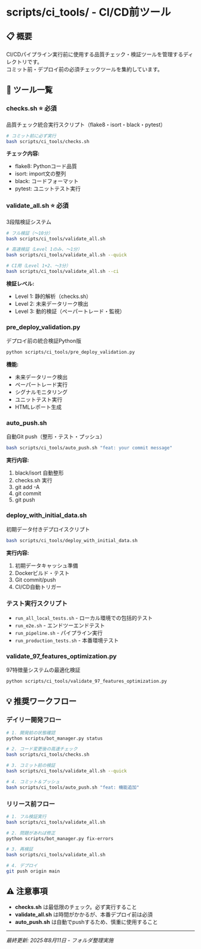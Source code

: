 # scripts/ci_tools/ - CI/CD前ツール

## 📋 概要

CI/CDパイプライン実行前に使用する品質チェック・検証ツールを管理するディレクトリです。  
コミット前・デプロイ前の必須チェックツールを集約しています。

## 🎯 ツール一覧

### **checks.sh** ⭐ 必須
品質チェック統合実行スクリプト（flake8・isort・black・pytest）

```bash
# コミット前に必ず実行
bash scripts/ci_tools/checks.sh
```

**チェック内容:**
- flake8: Pythonコード品質
- isort: import文の整列
- black: コードフォーマット
- pytest: ユニットテスト実行

### **validate_all.sh** ⭐ 必須
3段階検証システム

```bash
# フル検証（〜10分）
bash scripts/ci_tools/validate_all.sh

# 高速検証（Level 1のみ、〜1分）
bash scripts/ci_tools/validate_all.sh --quick

# CI用（Level 1+2、〜3分）
bash scripts/ci_tools/validate_all.sh --ci
```

**検証レベル:**
- Level 1: 静的解析（checks.sh）
- Level 2: 未来データリーク検出
- Level 3: 動的検証（ペーパートレード・監視）

### **pre_deploy_validation.py**
デプロイ前の統合検証Python版

```bash
python scripts/ci_tools/pre_deploy_validation.py
```

**機能:**
- 未来データリーク検出
- ペーパートレード実行
- シグナルモニタリング
- ユニットテスト実行
- HTMLレポート生成

### **auto_push.sh**
自動Git push（整形・テスト・プッシュ）

```bash
bash scripts/ci_tools/auto_push.sh "feat: your commit message"
```

**実行内容:**
1. black/isort 自動整形
2. checks.sh 実行
3. git add -A
4. git commit
5. git push

### **deploy_with_initial_data.sh**
初期データ付きデプロイスクリプト

```bash
bash scripts/ci_tools/deploy_with_initial_data.sh
```

**実行内容:**
1. 初期データキャッシュ準備
2. Dockerビルド・テスト
3. Git commit/push
4. CI/CD自動トリガー

### **テスト実行スクリプト**
- `run_all_local_tests.sh` - ローカル環境での包括的テスト
- `run_e2e.sh` - エンドツーエンドテスト
- `run_pipeline.sh` - パイプライン実行
- `run_production_tests.sh` - 本番環境テスト

### **validate_97_features_optimization.py**
97特徴量システムの最適化検証

```bash
python scripts/ci_tools/validate_97_features_optimization.py
```

## 💡 推奨ワークフロー

### **デイリー開発フロー**

```bash
# 1. 開発前の状態確認
python scripts/bot_manager.py status

# 2. コード変更後の高速チェック
bash scripts/ci_tools/checks.sh

# 3. コミット前の検証
bash scripts/ci_tools/validate_all.sh --quick

# 4. コミット＆プッシュ
bash scripts/ci_tools/auto_push.sh "feat: 機能追加"
```

### **リリース前フロー**

```bash
# 1. フル検証実行
bash scripts/ci_tools/validate_all.sh

# 2. 問題があれば修正
python scripts/bot_manager.py fix-errors

# 3. 再検証
bash scripts/ci_tools/validate_all.sh

# 4. デプロイ
git push origin main
```

## ⚠️ 注意事項

- **checks.sh** は最低限のチェック。必ず実行すること
- **validate_all.sh** は時間がかかるが、本番デプロイ前は必須
- **auto_push.sh** は自動でpushするため、慎重に使用すること

---

*最終更新: 2025年8月11日 - フォルダ整理実施*